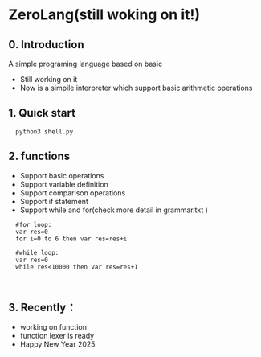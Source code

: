 # ZeroLang(still woking on it!)

## 0. Introduction
A simple programing language based on basic 

* Still working on it
* Now is a simpile interpreter which support basic arithmetic operations

## 1. Quick start

      python3 shell.py 


## 2. functions
* Support basic operations
* Support variable definition
* Support comparison operations
* Support if statement
* Support while and for(check more detail in grammar.txt )
```
  #for loop:
  var res=0
  for i=0 to 6 then var res=res+i
  
  #while loop:
  var res=0
  while res<10000 then var res=res+1
  
  
```

## 3. Recently：
* working on function
* function lexer is ready
* Happy New Year 2025


